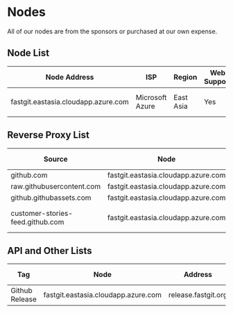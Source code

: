 # Nodes

All of our nodes are from the sponsors or purchased at our own expense. 

## Node List

| Node Address | ISP | Region | Web Support | Notes |
| ------- | --- | ---- | ------- | --- |
| fastgit.eastasia.cloudapp.azure.com | Microsoft Azure | East Asia | Yes | FastGit Official Node |

## Reverse Proxy List

| Source | Node | Address | Cache Interval |
| ---- | --- | ---- | ---- |
| github.com | fastgit.eastasia.cloudapp.azure.com | git.fastgit.org | N/A |
| raw.githubusercontent.com | fastgit.eastasia.cloudapp.azure.com | raw.fastgit.org | N/A |
| github.githubassets.com | fastgit.eastasia.cloudapp.azure.com | assets.fastgit.org | N/A |
| customer-stories-feed.github.com | fastgit.eastasia.cloudapp.azure.com | customer-stories-feed.fastgit.org | 60 mins |

## API and Other Lists

| Tag | Node | Address | Cache Interval |
| ---- | --- | ---- | ---- |
| Github Release | fastgit.eastasia.cloudapp.azure.com | release.fastgit.org | 480 mins |
